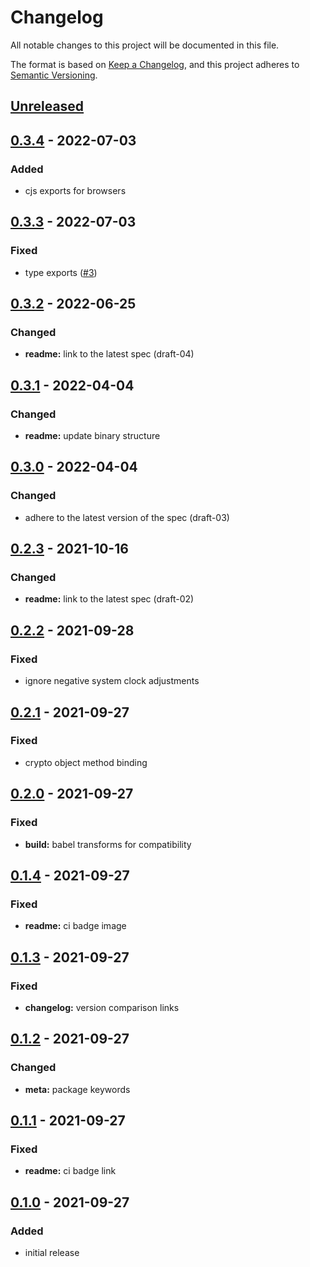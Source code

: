 # Changelog

All notable changes to this project will be documented in this file.

The format is based on [Keep a Changelog](https://keepachangelog.com/en/1.0.0/),
and this project adheres to [Semantic Versioning](https://semver.org/spec/v2.0.0.html).

## [Unreleased]

## [0.3.4] - 2022-07-03

### Added

- cjs exports for browsers

## [0.3.3] - 2022-07-03

### Fixed

- type exports ([#3](https://github.com/kripod/uuidv7/issues/3))

## [0.3.2] - 2022-06-25

### Changed

- **readme:** link to the latest spec (draft-04)

## [0.3.1] - 2022-04-04

### Changed

- **readme:** update binary structure

## [0.3.0] - 2022-04-04

### Changed

- adhere to the latest version of the spec (draft-03)

## [0.2.3] - 2021-10-16

### Changed

- **readme:** link to the latest spec (draft-02)

## [0.2.2] - 2021-09-28

### Fixed

- ignore negative system clock adjustments

## [0.2.1] - 2021-09-27

### Fixed

- crypto object method binding

## [0.2.0] - 2021-09-27

### Fixed

- **build:** babel transforms for compatibility

## [0.1.4] - 2021-09-27

### Fixed

- **readme:** ci badge image

## [0.1.3] - 2021-09-27

### Fixed

- **changelog:** version comparison links

## [0.1.2] - 2021-09-27

### Changed

- **meta:** package keywords

## [0.1.1] - 2021-09-27

### Fixed

- **readme:** ci badge link

## [0.1.0] - 2021-09-27

### Added

- initial release

[unreleased]: https://github.com/kripod/uuidv7/compare/v0.3.4...HEAD
[0.3.4]: https://github.com/kripod/uuidv7/compare/v0.3.3...v0.3.4
[0.3.3]: https://github.com/kripod/uuidv7/compare/v0.3.2...v0.3.3
[0.3.2]: https://github.com/kripod/uuidv7/compare/v0.3.1...v0.3.2
[0.3.1]: https://github.com/kripod/uuidv7/compare/v0.3.0...v0.3.1
[0.3.0]: https://github.com/kripod/uuidv7/compare/v0.2.3...v0.3.0
[0.2.3]: https://github.com/kripod/uuidv7/compare/v0.2.2...v0.2.3
[0.2.2]: https://github.com/kripod/uuidv7/compare/v0.2.1...v0.2.2
[0.2.1]: https://github.com/kripod/uuidv7/compare/v0.2.0...v0.2.1
[0.2.0]: https://github.com/kripod/uuidv7/compare/v0.1.4...v0.2.0
[0.1.4]: https://github.com/kripod/uuidv7/compare/v0.1.3...v0.1.4
[0.1.3]: https://github.com/kripod/uuidv7/compare/v0.1.2...v0.1.3
[0.1.2]: https://github.com/kripod/uuidv7/compare/v0.1.1...v0.1.2
[0.1.1]: https://github.com/kripod/uuidv7/compare/v0.1.0...v0.1.1
[0.1.0]: https://github.com/kripod/uuidv7/releases/tag/v0.1.0
